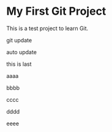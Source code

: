 # My First Git Project 
This is a test project to learn Git. 

git update

auto update


this is last

aaaa


bbbb

cccc

dddd

eeee
